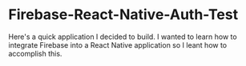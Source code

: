 # Firebase-React-Native-Auth-Test
Here's a quick application I decided to build. I wanted to learn how to integrate Firebase into a React Native application so I leant how to accomplish this.
